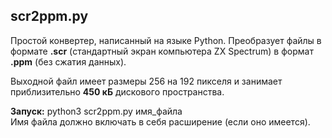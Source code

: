 ## scr2ppm.py
Простой конвертер, написанный на языке Python. Преобразует файлы в формате **.scr** (стандартный экран компьютера ZX Spectrum) в формат **.ppm** (без сжатия данных).

Выходной файл имеет размеры 256 на 192 пикселя и занимает приблизительно **450 кБ** дискового пространства.

**Запуск:**
python3 scr2ppm.py имя_файла  
Имя файла должно включать в себя расширение (если оно имеется).
